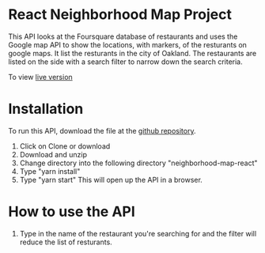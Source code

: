 # React Neighborhood Map Project

This API looks at the Foursquare database of restaurants and uses the Google map API to show the locations, with markers, of the resturants on google maps. It list the resturants in the city of Oakland. The restaurants are listed on the side with a search filter to narrow down the search criteria.

To view [live version](https://apk29.github.io/reactNeighborhoodMap/)
# Installation
To run this API, download the file at the [github repository](https://github.com/apk29/reactNeighborhoodMap). 

1. Click on Clone or download
2. Download and unzip
3. Change directory into the following directory "neighborhood-map-react"
4. Type "yarn install"
5. Type "yarn start" 
This will open up the API in a browser.

# How to use the API
1. Type in the name of the restaurant you're searching for and the filter will reduce the list of resturants. 
